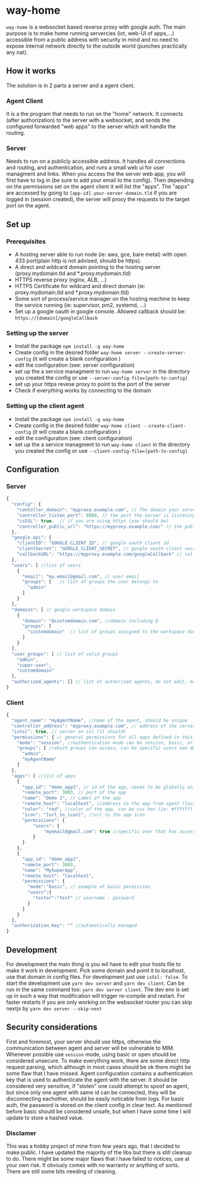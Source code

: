 # way-home

`way-home` is a websocket based reverse proxy with google auth. The main purpose is to make home running servercies (iot, web-UI of apps,...) accessible from a public address with security in mind and no need to expose internal network directly to the outside world (punches practically any nat).

## How it works

The solution is in 2 parts a server and a agent client.

### Agent Client
It is a the program that needs to run on the "home" network. It connects (after authorization) to the server with a websocket, and sends the configured forwarded "web apps" to the server which will handle the routing.

### Server 
Needs to run on a publicly accessible address. It handles all connections and routing, and authentication, and runs a small web ui for user managment and links. When you access the the server web app, you will first have to log in (be sure to add your email to the config). Then depending on the permissions set on the agent client it will list the "apps". The "apps" are accessed by going to `[app-id].your-server-domain.tld` if you are logged in (session created), the server will proxy the requests to the target port on the agent.

## Set up

### Prerequisites
* A hosting server able to run node (ie: aws, gce, bare metal) with open 433 port(plain http is not advised, should be https).
* A direct and wildcard domain pointing to the hosting server (proxy.mydomain.tld and *.proxy.mydomain.tld)
* HTTPS reverse proxy (nginx, ALB, ...)
* HTTPS Certificate for wildcard and direct domain (ie: proxy.mydomain.tld and *.proxy.mydomain.tld)
* Some sort of process/service manager on the hosting machine to keep the service running (ie: supervisor, pm2, systemd, ...)
* Set up a google oauth in google console. Allowed callback should be: `https://[domain]/googleCallback`

### Setting up the server
* Install the package `npm install -g way-home`
* Create config in the desired folder `way-home server --create-server-config` (it will create a blank configuration )
* edit the configuration (see: server configuration)
* set up the a service managment to run `way-home server` in the directory you created the config or use `--server-config-file=[path-to-config]`
* set up your https revese proxy to point to the port of the server
* Check if everything works by connecting to the domain


### Setting up the client agent
* Install the package `npm install -g way-home`
* Create config in the desired folder `way-home client --create-client-config` (it will create a blank configuration )
* edit the configuration (see: client configuration)
* set up the a service managment to run `way-home client` in the directory you created the config or use `--client-config-file=[path-to-config]`

## Configuration
### Server

```js
{
  "config": {
    "contoller_domain": "myproxy.example.com", // The domain your server is accessible on
    "controller_listen_port": 8080, // the port the server is listening to (the one you point your reverse proxy to.)
    "isSSL": true,  // if you are using https (you should be)
    "controller_public_url": "https://myproxy.example.com/" // the public url of the controller
  },
  "google_api": {
    "clientID": "GOOGLE_CLIENT_ID", // google oauth client id
    "clientSecret": "GOOGLE_CLIENT_SECRET", // google oauth client secret
    "callbackURL": "https://myproxy.example.com/googleCallback" // callback url, should be controller_public_url+googleCallback
  },
  "users": [ //list of users
    {
      "email": "my.email@gmail.com", // user email
      "groups": [   // list of groups the user belongs to
        "admin"
      ]
    }
  ],
  "domains": [ // google workspace domain
    {
      "domain": "@customdomain.com", //domain including @
      "groups": [
        "customdomain"  // list of groups assigned to the workspace domain
      ]
    }
  ],
  "user_groups": [ // list of valid groups
    "admin",
    "super-user",
    "customdomain"
  ],
  "authorized_agents": [] // list of authorized agents, do not edit, managed automatically
}
```

### Client
```js
{
  "agent_name": "myAgentName", //name of the agent, should be unique
  "controller_address": "myproxy.example.com", // address of the server 
  "isSsl": true, // server on ssl (it should)
  "permissions": { // general permissions for all apps defined in this agent
    "mode": "session", //authentication mode can be session, basic, or open
    "groups": [ //which groups can access, can be specific users see demo_app1
      "admin",
      "myAgentName"
    ]
  },
  "apps": [ //list of apps
    {
      "app_id": "demo_app1", // id of the app, needs to be globally unique
      "remote_port": 3003, // port of the app
      "name": "Demo 1", // Label of the app
      "remote_host": "localhost", //address to the app from agent (local ip, localhost, ...)
      "color": "red", //color of the app, can be css hex (ie: #ffffff)
      "icon": "[url_to_icon]", //url to the app icon
      "permissions": {
          "users": {
              "myemail@gmail.com": true //specific user that has access
          }
      }
    },
    {
      "app_id": "demo_app2",
      "remote_port": 3003,
      "name": "MySuperApp",
      "remote_host": "localhost",
      "permissions": {
        "mode":"basic", // example of basic permission
        "users":{
          "tester":"test" // username : password
        }
      }
    }
  ],
  "authorization_key": "" //automatically managed
}
```
## Development

For development the main thing is you wil have to edit your hosts file to make it work in development. Pick some domain and point it to localhost, use that domain in config files. For development just use `isSsl: false`. To start the development use `yarn dev server` and `yarn dev client`. Can be run in the same command too: `yarn dev server client`. The dev env is set up in such a way that modification will trigger re-compile and restart. For faster restarts if you are only working on the websocket router you can skip nextjs by `yarn dev server --skip-next`

## Security considerations
First and foremost, your server should use https, otherwise the communication between agent and server will be vulnerable to MIM. Whenever possible use `session` mode, using basic or open should be considered unsecure. To make everything work, there are some direct http request parsing, which although in most cases should be ok there might be some flaw that I have missed. Agent configuration contains a authentication key that is used to authenticate the agent with the server. It should be considered very sensitive, if "stolen" one could attempt to spoof an agent, but since only one agent with same id can be connected, they will be disconnecting eachother, should be easily noticable from logs. For basic auth, the password is stored on the client config in clear text. As mentioned before basic should be considered unsafe, but when I have some time I will update to store a hashed value.

### Disclamer
This was a hobby project of mine from few years ago, that I decided to make public. I have updated the majority of the libs but there is still cleanup to do. There might be some major flaws that I have failed to notices, use at your own risk. It obviusly comes with no warranty or anything of sorts. There are still some bits needing of cleaning.


